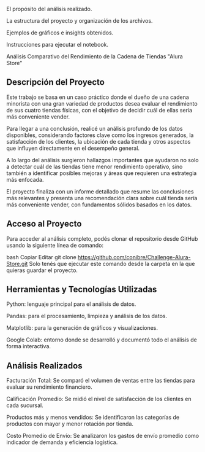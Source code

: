 El propósito del análisis realizado.

La estructura del proyecto y organización de los archivos.

Ejemplos de gráficos e insights obtenidos.

Instrucciones para ejecutar el notebook.

Análisis Comparativo del Rendimiento de la Cadena de Tiendas "Alura Store"
## Descripción del Proyecto
Este trabajo se basa en un caso práctico donde el dueño de una cadena minorista con una gran variedad de productos desea evaluar el rendimiento de sus cuatro tiendas físicas, con el objetivo de decidir cuál de ellas sería más conveniente vender.

Para llegar a una conclusión, realicé un análisis profundo de los datos disponibles, considerando factores clave como los ingresos generados, la satisfacción de los clientes, la ubicación de cada tienda y otros aspectos que influyen directamente en el desempeño general.

A lo largo del análisis surgieron hallazgos importantes que ayudaron no solo a detectar cuál de las tiendas tiene menor rendimiento operativo, sino también a identificar posibles mejoras y áreas que requieren una estrategia más enfocada.

El proyecto finaliza con un informe detallado que resume las conclusiones más relevantes y presenta una recomendación clara sobre cuál tienda sería más conveniente vender, con fundamentos sólidos basados en los datos.

## Acceso al Proyecto
Para acceder al análisis completo, podés clonar el repositorio desde GitHub usando la siguiente línea de comando:

bash
Copiar
Editar
git clone https://github.com/conibre/Challenge-Alura-Store.git
Solo tenés que ejecutar este comando desde la carpeta en la que quieras guardar el proyecto.

## Herramientas y Tecnologías Utilizadas
Python: lenguaje principal para el análisis de datos.

Pandas: para el procesamiento, limpieza y análisis de los datos.

Matplotlib: para la generación de gráficos y visualizaciones.

Google Colab: entorno donde se desarrolló y documentó todo el análisis de forma interactiva.

## Análisis Realizados
Facturación Total: Se comparó el volumen de ventas entre las tiendas para evaluar su rendimiento financiero.

Calificación Promedio: Se midió el nivel de satisfacción de los clientes en cada sucursal.

Productos más y menos vendidos: Se identificaron las categorías de productos con mayor y menor rotación por tienda.

Costo Promedio de Envío: Se analizaron los gastos de envío promedio como indicador de demanda y eficiencia logística.



